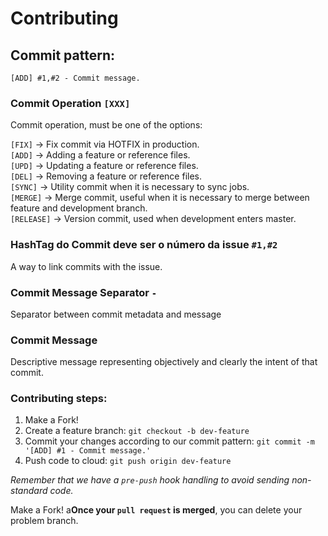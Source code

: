 # Contributing

## Commit pattern:  
`[ADD] #1,#2 - Commit message.`  


### Commit Operation `[XXX]`  
Commit operation, must be one of the options:  
 

`[FIX]` -> Fix commit via HOTFIX in production.    
`[ADD]` -> Adding a feature or reference files.  
`[UPD]` -> Updating a feature or reference files.    
`[DEL]` -> Removing a feature or reference files.  
`[SYNC]` -> Utility commit when it is necessary to sync jobs.  
`[MERGE]` -> Merge commit, useful when it is necessary to merge between feature and development branch.  
`[RELEASE]` -> Version commit, used when development enters master.    
 
### HashTag do Commit deve ser o número da issue `#1,#2`  
A way to link commits with the issue.  

### Commit Message Separator ` - `  
Separator between commit metadata and message  

### Commit Message  
Descriptive message representing objectively and clearly the intent of that commit.  

### Contributing steps:  
1. Make a Fork!  
2. Create a feature branch: `git checkout -b dev-feature`  
3. Commit your changes according to our commit pattern: `git commit -m '[ADD] #1 - Commit message.'`  
4. Push code to cloud: `git push origin dev-feature`  

*Remember that we have a `pre-push` hook handling to avoid sending non-standard code.*


Make a Fork! a**Once your `pull request` is merged**, you can delete your problem branch.
